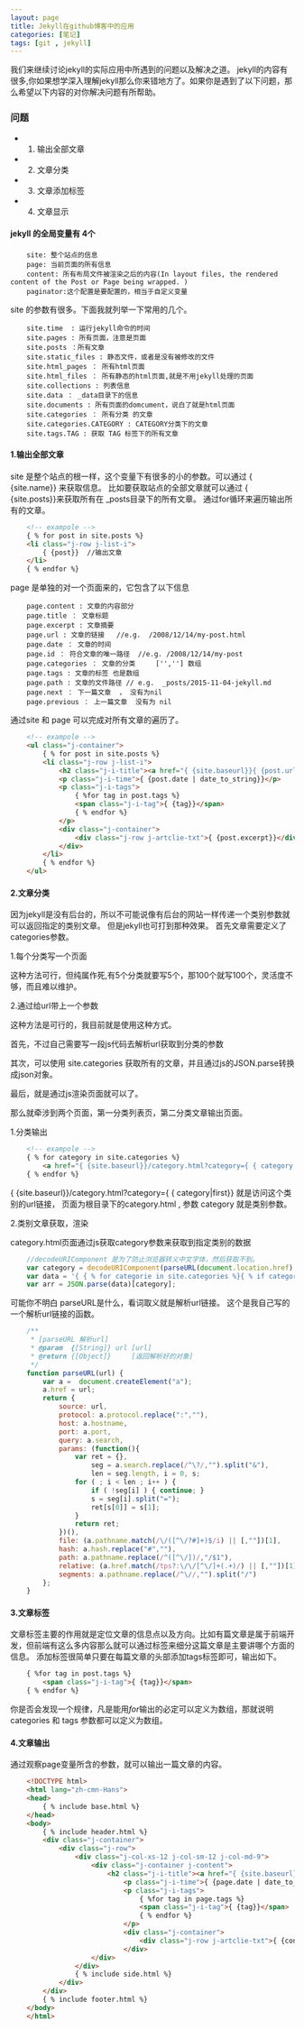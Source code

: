 ```yaml
---
layout: page
title: Jekyll在github博客中的应用
categories: [笔记]
tags: [git , jekyll]
---
```

我们来继续讨论jekyll的实际应用中所遇到的问题以及解决之道。
jekyll的内容有很多,你如果想学深入理解jekyll那么你来错地方了。如果你是遇到了以下问题，那么希望以下内容的对你解决问题有所帮助。

### 问题

* 1.   输出全部文章
* 2.   文章分类
* 3.   文章添加标签
* 4.   文章显示

#### jekyll 的全局变量有 4个

```
    site: 整个站点的信息
    page: 当前页面的所有信息
    content: 所有布局文件被渲染之后的内容(In layout files, the rendered content of the Post or Page being wrapped. )
    paginator:这个配置是要配置的，相当于自定义变量
```


site 的参数有很多。下面我就列举一下常用的几个。

```
    site.time  : 运行jekyll命令的时间
    site.pages : 所有页面，注意是页面
    site.posts ：所有文章
    site.static_files : 静态文件，或者是没有被修改的文件
    site.html_pages ： 所有html页面
    site.html_files ： 所有静态的html页面,就是不用jekyll处理的页面
    site.collections : 列表信息
    site.data ： _data目录下的信息
    site.documents : 所有页面的domcument，说白了就是html页面
    site.categories ： 所有分类 的文章
    site.categories.CATEGORY : CATEGORY分类下的文章
    site.tags.TAG : 获取 TAG 标签下的所有文章
```

#### 1.输出全部文章

site 是整个站点的根一样，这个变量下有很多的小的参数。可以通过 { {site.name}} 来获取信息。
比如要获取站点的全部文章就可以通过 { {site.posts}}来获取所有在  _posts目录下的所有文章。
通过for循环来遍历输出所有的文章。

```html
    <!-- exampole -->
    { % for post in site.posts %}
    <li class="j-row j-list-i">
        { {post}}  //输出文章
    </li>
    { % endfor %}
```

page 是单独的对一个页面来的，它包含了以下信息

```
    page.content : 文章的内容部分
    page.title ： 文章标题
    page.excerpt : 文章摘要
    page.url : 文章的链接   //e.g.  /2008/12/14/my-post.html
    page.date ： 文章的时间  
    page.id ： 符合文章的唯一路径  //e.g. /2008/12/14/my-post
    page.categories ： 文章的分类     ['',''] 数组
    page.tags : 文章的标签 也是数组
    page.path : 文章的文件路径 // e.g.  _posts/2015-11-04-jekyll.md
    page.next ： 下一篇文章  ， 没有为nil
    page.previous ： 上一篇文章  没有为 nil
```

通过site 和 page 可以完成对所有文章的遍历了。

```html
    <!-- exampole -->
    <ul class="j-container">
        { % for post in site.posts %}
        <li class="j-row j-list-i">
            <h2 class="j-i-title"><a href="{ {site.baseurl}}{ {post.url}}">{ {post.title}}</a></h2>
            <p class="j-i-time">{ {post.date | date_to_string}}</p>
            <p class="j-i-tags">
                { %for tag in post.tags %}
                <span class="j-i-tag">{ {tag}}</span>
                { % endfor %}
            </p>
            <div class="j-container">
                <div class="j-row j-artclie-txt">{ {post.excerpt}}</div>
            </div>
        </li>
        { % endfor %}
    </ul>
```


#### 2.文章分类
因为jekyll是没有后台的，所以不可能说像有后台的网站一样传递一个类别参数就可以返回指定的类别文章。
但是jekyll也可打到那种效果。
首先文章需要定义了categories参数。


1.每个分类写一个页面

这种方法可行，但纯属作死,有5个分类就要写5个，那100个就写100个，灵活度不够，而且难以维护。

2.通过给url带上一个参数

这种方法是可行的，我目前就是使用这种方式。

首先，不过自己需要写一段js代码去解析url获取到分类的参数

其次，可以使用 site.categories 获取所有的文章，并且通过js的JSON.parse转换成json对象。

最后，就是通过js渲染页面就可以了。

那么就牵涉到两个页面，第一分类列表页，第二分类文章输出页面。

1.分类输出

```html
    <!-- exampole -->
    { % for category in site.categories %}
        <a href="{ {site.baseurl}}/category.html?category={ { category|first}}">{ {category | first}} <span class="j-class-i-num">({ {category | last | size}})</span></a>
    { % endfor %}
```

{ {site.baseurl}}/category.html?category={ { category|first}} 就是访问这个类别的url链接，
页面为根目录下的category.html  , 参数 category 就是类别参数。

2.类别文章获取，渲染

category.html页面通过js获取category参数来获取到指定类别的数据

```js
    //decodeURIComponent 是为了防止浏览器转义中文字体，然后获取不到。
    var category = decodeURIComponent(parseURL(document.location.href).params["category"]);
    var data = '{ { % for categorie in site.categories %}{ % if categorie[0] != site.categories.first[0] %},{ % endif %}"{ { categorie[0] }}":[{ % for post in categorie[1] %}{ % if post != categorie[1].first %},{ % endif %}{"url":"{ {post.url}}", "tags":{ {post.tags | jsonify }} , "content":"{ {post.excerpt | uri_escape}}" , "title":"{ {post.title}}","date":"{ {post.date | date:"%d/%m/%Y"}}"}{ % endfor %}]{ % endfor %} }';
    var arr = JSON.parse(data)[category];
```

可能你不明白 parseURL是什么，看词取义就是解析url链接。
这个是我自己写的一个解析url链接的函数。

```js
    /**
     * [parseURL 解析url]
     * @param  {[String]} url [url]
     * @return {[Object]}     [返回解析好的对象]
     */
    function parseURL(url) {
        var a =  document.createElement("a");
        a.href = url;
        return {
            source: url,
            protocol: a.protocol.replace(":",""),
            host: a.hostname,
            port: a.port,
            query: a.search,
            params: (function(){
                var ret = {},
                    seg = a.search.replace(/^\?/,"").split("&"),
                    len = seg.length, i = 0, s;
                for ( ; i < len ; i++ ) {
                    if ( !seg[i] ) { continue; }
                    s = seg[i].split("=");
                    ret[s[0]] = s[1];
                }
                return ret;
            })(),
            file: (a.pathname.match(/\/([^\/?#]+)$/i) || [,""])[1],
            hash: a.hash.replace("#",""),
            path: a.pathname.replace(/^([^\/])/,"/$1"),
            relative: (a.href.match(/tps?:\/\/[^\/]+(.+)/) || [,""])[1],
            segments: a.pathname.replace(/^\//,"").split("/")
        };
    }
```

#### 3.文章标签
文章标签主要的作用就是定位文章的信息点以及方向。比如有篇文章是属于前端开发，但前端有这么多内容那么就可以通过标签来细分这篇文章是主要讲哪个方面的信息。
添加标签很简单只要在每篇文章的头部添加tags标签即可，输出如下。

```html
    { %for tag in post.tags %}
        <span class="j-i-tag">{ {tag}}</span>
    { % endfor %}
```

你是否会发现一个规律，凡是能用*for*输出的必定可以定义为数组，那就说明 categories 和 tags 参数都可以定义为数组。

#### 4.文章输出
通过观察page变量所含的参数，就可以输出一篇文章的内容。

```html
    <!DOCTYPE html>
    <html lang="zh-cmn-Hans">
    <head>
        { % include base.html %}
    </head>
    <body>
        { % include header.html %}
        <div class="j-container">
            <div class="j-row">
                <div class="j-col-xs-12 j-col-sm-12 j-col-md-9">
                    <div class="j-container j-content">
                        <h2 class="j-i-title"><a href="{ {site.baseurl}}{ {page.url}}">{ {page.title}}</a></h2>
                            <p class="j-i-time">{ {page.date | date_to_string}}</p>
                            <p class="j-i-tags">
                                { %for tag in page.tags %}
                                <span class="j-i-tag">{ {tag}}</span>
                                { % endfor %}
                            </p>
                            <div class="j-container">
                                <div class="j-row j-artclie-txt">{ {content}}</div>
                            </div>
                    </div>
                </div>
                { % include side.html %}
            </div>
        </div>
        { % include footer.html %}
    </body>
    </html>
```






















